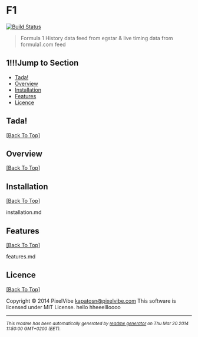 # F1 
[![Build Status](https://secure.travis-ci.org/PixelVibe/F1.png?branch=master)](http://travis-ci.org/PixelVibe/F1)

> Formula 1 History data feed from egstar & live timing data from formula1.com feed

## 1!!!Jump to Section

* [Tada!](#tada!)
* [Overview](#overview)
* [Installation](#installation)
* [Features](#features)
* [Licence](#licence)

## Tada!
[[Back To Top]](#jump-to-section)



## Overview
[[Back To Top]](#jump-to-section)



## Installation
[[Back To Top]](#jump-to-section)

installation.md

## Features
[[Back To Top]](#jump-to-section)

features.md

## Licence
[[Back To Top]](#jump-to-section)

Copyright © 2014 PixelVibe <kapatosn@pixelvibe.com>
This software is licensed under MIT License.
hello hheeellloooo


--------
<small>_This readme has been automatically generated by [readme generator](https://github.com/aponxi/grunt-readme-generator) on Thu Mar 20 2014 11:50:00 GMT+0200 (EET)._</small>
